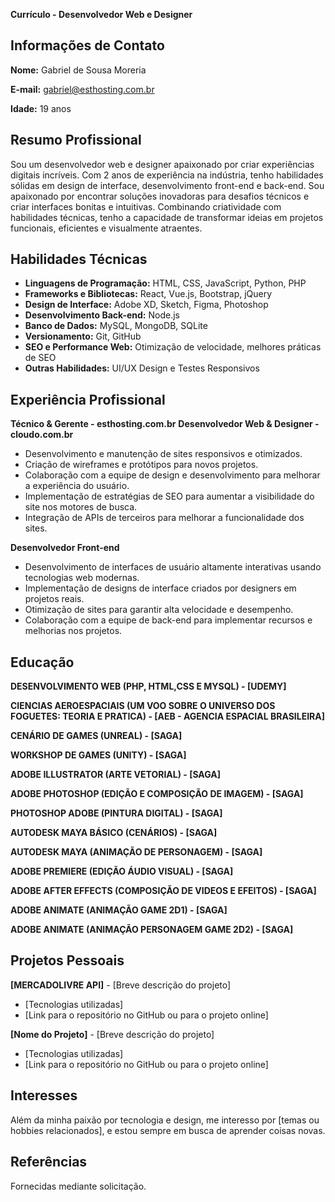 **Currículo - Desenvolvedor Web e Designer**

## Informações de Contato

**Nome:** Gabriel de Sousa Moreria

**E-mail:** gabriel@esthosting.com.br

**Idade:** 19 anos

## Resumo Profissional

Sou um desenvolvedor web e designer apaixonado por criar experiências digitais incríveis. Com 2 anos de experiência na indústria, tenho habilidades sólidas em design de interface, desenvolvimento front-end e back-end. Sou apaixonado por encontrar soluções inovadoras para desafios técnicos e criar interfaces bonitas e intuitivas. Combinando criatividade com habilidades técnicas, tenho a capacidade de transformar ideias em projetos funcionais, eficientes e visualmente atraentes.

## Habilidades Técnicas

- **Linguagens de Programação:** HTML, CSS, JavaScript, Python, PHP
- **Frameworks e Bibliotecas:** React, Vue.js, Bootstrap, jQuery
- **Design de Interface:** Adobe XD, Sketch, Figma, Photoshop
- **Desenvolvimento Back-end:** Node.js
- **Banco de Dados:** MySQL, MongoDB, SQLite
- **Versionamento:** Git, GitHub
- **SEO e Performance Web:** Otimização de velocidade, melhores práticas de SEO
- **Outras Habilidades:** UI/UX Design e Testes Responsivos

## Experiência Profissional
**Técnico & Gerente - esthosting.com.br**
**Desenvolvedor Web & Designer - cloudo.com.br**

- Desenvolvimento e manutenção de sites responsivos e otimizados.
- Criação de wireframes e protótipos para novos projetos.
- Colaboração com a equipe de design e desenvolvimento para melhorar a experiência do usuário.
- Implementação de estratégias de SEO para aumentar a visibilidade do site nos motores de busca.
- Integração de APIs de terceiros para melhorar a funcionalidade dos sites.

**Desenvolvedor Front-end**

- Desenvolvimento de interfaces de usuário altamente interativas usando tecnologias web modernas.
- Implementação de designs de interface criados por designers em projetos reais.
- Otimização de sites para garantir alta velocidade e desempenho.
- Colaboração com a equipe de back-end para implementar recursos e melhorias nos projetos.

## Educação
**DESENVOLVIMENTO WEB (PHP, HTML,CSS E MYSQL) - [UDEMY]**

**CIENCIAS AEROESPACIAIS (UM VOO SOBRE O UNIVERSO DOS FOGUETES: TEORIA E PRATICA) - [AEB - AGENCIA ESPACIAL BRASILEIRA]**

**CENÁRIO DE GAMES (UNREAL) - [SAGA]**

**WORKSHOP DE GAMES (UNITY) - [SAGA]**

**ADOBE ILLUSTRATOR (ARTE VETORIAL) - [SAGA]**

**ADOBE PHOTOSHOP (EDIÇÃO E COMPOSIÇÃO DE IMAGEM) - [SAGA]**

**PHOTOSHOP ADOBE (PINTURA DIGITAL) - [SAGA]**

**AUTODESK MAYA BÁSICO (CENÁRIOS) - [SAGA]**

**AUTODESK MAYA (ANIMAÇÃO DE PERSONAGEM) - [SAGA]**

**ADOBE PREMIERE (EDIÇÃO ÁUDIO VISUAL) - [SAGA]**

**ADOBE AFTER EFFECTS (COMPOSIÇÃO DE VIDEOS E EFEITOS) - [SAGA]**

**ADOBE ANIMATE (ANIMAÇÃO GAME 2D1) - [SAGA]**

**ADOBE ANIMATE (ANIMAÇÃO PERSONAGEM GAME 2D2) - [SAGA]**


## Projetos Pessoais

**[MERCADOLIVRE API]** - [Breve descrição do projeto]

- [Tecnologias utilizadas]
- [Link para o repositório no GitHub ou para o projeto online]

**[Nome do Projeto]** - [Breve descrição do projeto]

- [Tecnologias utilizadas]
- [Link para o repositório no GitHub ou para o projeto online]

## Interesses

Além da minha paixão por tecnologia e design, me interesso por [temas ou hobbies relacionados], e estou sempre em busca de aprender coisas novas.

## Referências

Fornecidas mediante solicitação.




